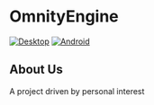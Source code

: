 # OmnityEngine
[![Desktop](https://github.com/OmnityTeam/OmnityEngine/actions/workflows/Desktop.yml/badge.svg)](https://github.com/OmnityTeam/OmnityEngine/actions/workflows/Desktop.yml)
[![Android](https://github.com/OmnityTeam/OmnityEngine/actions/workflows/Android.yml/badge.svg)](https://github.com/OmnityTeam/OmnityEngine/actions/workflows/Android.yml)

## About Us
A project driven by personal interest
